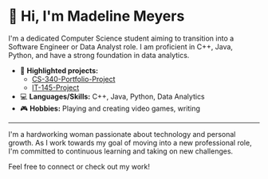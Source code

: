 # 👋 Hi, I'm Madeline Meyers

I'm a dedicated Computer Science student aiming to transition into a Software Engineer or Data Analyst role. I am proficient in C++, Java, Python, and have a strong foundation in data analytics.

- 🔭 **Highlighted projects:**
  - [CS-340-Portfolio-Project](https://github.com/MadelineJMeyers/CS-340-Portfolio-Project)
  - [IT-145-Project](https://github.com/MadelineJMeyers/IT-145-Project)
- 💻 **Languages/Skills:** C++, Java, Python, Data Analytics
- 🎮 **Hobbies:** Playing and creating video games, writing

---

I'm a hardworking woman passionate about technology and personal growth. As I work towards my goal of moving into a new professional role, I'm committed to continuous learning and taking on new challenges.

Feel free to connect or check out my work!

<!--
**MadelineJMeyers/MadelineJMeyers** is a ✨ _special_ ✨ repository because its `README.md` (this file) appears on your GitHub profile.

Here are some ideas to get you started:

- 🔭 I’m currently working on ...
- 🌱 I’m currently learning ...
- 👯 I’m looking to collaborate on ...
- 🤔 I’m looking for help with ...
- 💬 Ask me about ...
- 📫 How to reach me: ...
- 😄 Pronouns: ...
- ⚡ Fun fact: ...
-->


